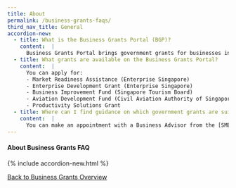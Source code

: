 ```yaml
---
title: About
permalink: /business-grants-faqs/
third_nav_title: General
accordion-new:
  - title: What is the Business Grants Portal (BGP)?
    content:  |
      Business Grants Portal brings government grants for businesses into one place, so it's easier to find and apply for the grants you need.
  - title: What grants are available on the Business Grants Portal?
    content:  |
      You can apply for:
      - Market Readiness Assistance (Enterprise Singapore)
      - Enterprise Development Grant (Enterprise Singapore)
      - Business Improvement Fund (Singapore Tourism Board)
      - Aviation Development Fund (Civil Aviation Authority of Singapore)
      - Productivity Solutions Grant
  - title: Where can I find guidance on which government grants are suitable for my business?
    content:  |
      You can make an appointment with a Business Advisor from the [SME Centre](/contact-us/sme-centres/){:target="_blank"}.
---
```


#### About Business Grants FAQ
{% include accordion-new.html %}

[Back to Business Grants Overview](/business-grants/)
